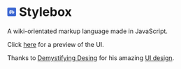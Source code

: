 # <img src="/src/assets/stylebox/logo.svg" alt="Logo" width="20"/> Stylebox
A wiki-orientated markup language made in JavaScript.

Click [here](https://zhyov.github.io/Stylebox/public/en/tests/layout.html) for a preview of the UI.

Thanks to [Demystifying Desing](https://www.youtube.com/@DemystifyingDesign) for his amazing [UI design](https://www.youtube.com/watch?v=dGeH3FflBWA).